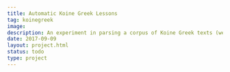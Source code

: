 ```yaml
---
title: Automatic Koine Greek Lessons
tag: koinegreek
image: 
description: An experiment in parsing a corpus of Koine Greek texts (well the New Testament), and trying to automatically create DuoLingo-like lessons from this.
date: 2017-09-09
layout: project.html
status: todo
type: project
---
```

